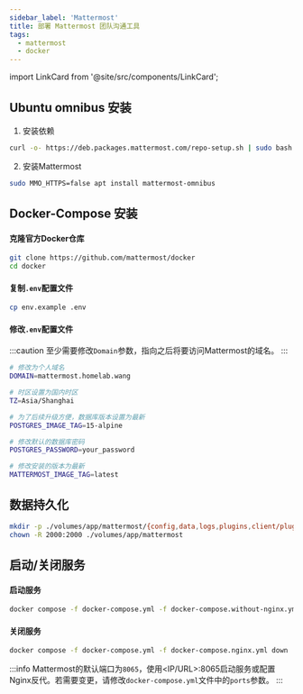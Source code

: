 ```yaml
---
sidebar_label: 'Mattermost'
title: 部署 Mattermost 团队沟通工具
tags: 
  - mattermost
  - docker
---
```


import LinkCard from '@site/src/components/LinkCard';

<LinkCard title="Mattermost官方安装文档" description="Install Mattermost on Docker — Mattermost 6.0 documentation" to="https://docs.mattermost.com/install/install-docker.html"></LinkCard>

## Ubuntu omnibus 安装

1. 安装依赖

  ```bash
  curl -o- https://deb.packages.mattermost.com/repo-setup.sh | sudo bash
  ```

2. 安装Mattermost

  ```bash
  sudo MMO_HTTPS=false apt install mattermost-omnibus
  ```

## Docker-Compose 安装

#### 克隆官方Docker仓库
```bash
git clone https://github.com/mattermost/docker
cd docker
```

#### 复制`.env`配置文件
```bash
cp env.example .env
```

#### 修改`.env`配置文件

:::caution
至少需要修改`Domain`参数，指向之后将要访问Mattermost的域名。
:::

```bash title="我修改的内容如下"
# 修改为个人域名
DOMAIN=mattermost.homelab.wang

# 时区设置为国内时区
TZ=Asia/Shanghai

# 为了后续升级方便，数据库版本设置为最新
POSTGRES_IMAGE_TAG=15-alpine

# 修改默认的数据库密码
POSTGRES_PASSWORD=your_password

# 修改安装的版本为最新
MATTERMOST_IMAGE_TAG=latest
```

## 数据持久化

```bash
mkdir -p ./volumes/app/mattermost/{config,data,logs,plugins,client/plugins,bleve-indexes}
chown -R 2000:2000 ./volumes/app/mattermost
```

## 启动/关闭服务


#### 启动服务
```bash
docker compose -f docker-compose.yml -f docker-compose.without-nginx.yml up -d
```

#### 关闭服务
```bash
docker compose -f docker-compose.yml -f docker-compose.nginx.yml down
```

:::info
Mattermost的默认端口为`8065`，使用<IP/URL>:8065启动服务或配置Nginx反代。若需要变更，请修改`docker-compose.yml`文件中的`ports`参数。
:::